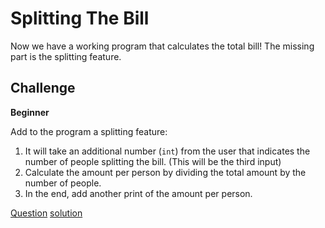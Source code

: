 # Splitting The Bill

Now we have a working program that calculates the total bill! The missing part is the splitting feature.

## Challenge

**Beginner**

Add to the program a splitting feature:

1. It will take an additional number (`int`) from the user that indicates the number of people splitting the bill. (This will be the third input)
2. Calculate the amount per person by dividing the total amount by the number of people.
3. In the end, add another print of the amount per person.

[Question](q.py) [solution](solution.py)